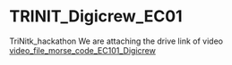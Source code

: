 # TRINIT_Digicrew_EC01
TriNitk_hackathon
We are attaching the drive link of video
<a href="https://drive.google.com/file/d/1CPv6UGgWFkFVy9V3Z36WlMf9Q0bE2RUE/view?usp=sharing" target="_blank">video_file_morse_code_EC101_Digicrew</a>

